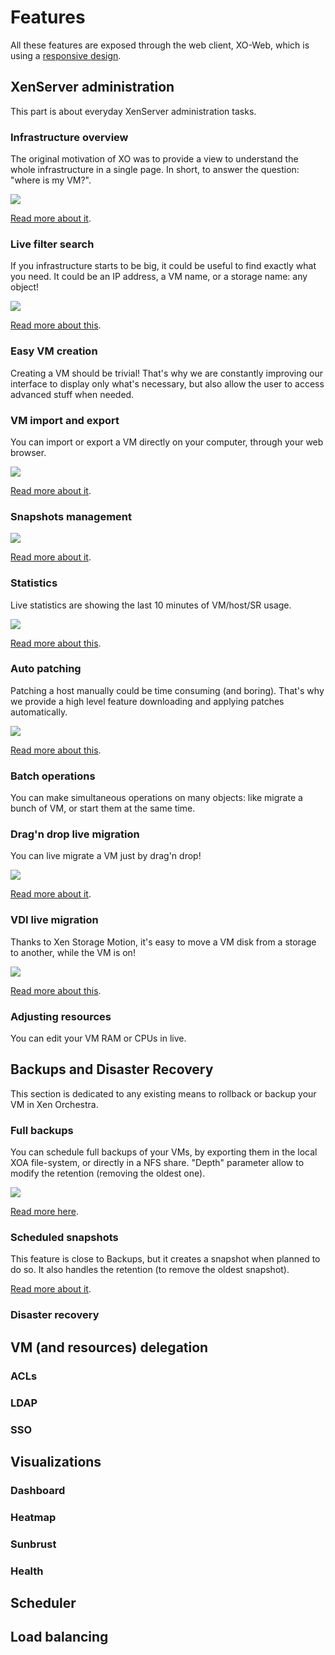 # Features

All these features are exposed through the web client, XO-Web, which is using a [responsive design](https://xen-orchestra.com/blog/xen-orchestra-responsive-design/).

## XenServer administration

This part is about everyday XenServer administration tasks.

### Infrastructure overview

The original motivation of XO was to provide a view to understand the whole infrastructure in a single page. In short, to answer the question: "where is my VM?".

![](https://xen-orchestra.com/blog/content/images/2014/Aug/main_view.png)

[Read more about it](https://xen-orchestra.com/blog/introducing-new-interface/#horizontalhierarchy).

### Live filter search

If you infrastructure starts to be big, it could be useful to find exactly what you need. It could be an IP address, a VM name, or a storage name: any object!

![](https://xen-orchestra.com/blog/content/images/2014/Aug/flat_view_filtered.png)

[Read more about this](https://xen-orchestra.com/blog/introducing-new-interface/#flatviewwithpowerfulsearchengine).

### Easy VM creation

Creating a VM should be trivial! That's why we are constantly improving our interface to display only what's necessary, but also allow the user to access advanced stuff when needed.

### VM import and export

You can import or export a VM directly on your computer, through your web browser.

![](https://xen-orchestra.com/blog/content/images/2014/Sep/import1bis.png)

[Read more about it](https://xen-orchestra.com/blog/import-and-export-vm-in-xo/).

### Snapshots management

![](https://xen-orchestra.com/blog/content/images/2014/Nov/snap2.png)

[Read more about it](https://xen-orchestra.com/blog/snapshot-export-with-xen-orchestra/).

### Statistics

Live statistics are showing the last 10 minutes of VM/host/SR usage.

![](https://xen-orchestra.com/blog/content/images/2015/04/statsI.png)

[Read more about this](https://xen-orchestra.com/blog/vm-live-metrics-in-xenserver-with-xen-orchestra/).

### Auto patching

Patching a host manually could be time consuming (and boring). That's why we provide a high level feature downloading and applying patches automatically.

![](https://xen-orchestra.com/blog/content/images/2015/10/patch_all.png)

[Read more about this](https://xen-orchestra.com/blog/xen-orchestra-4-8/#fullyautomatedpatching).

### Batch operations

You can make simultaneous operations on many objects: like migrate a bunch of VM, or start them at the same time.

### Drag'n drop live migration

You can live migrate a VM just by drag'n drop!

![](https://xen-orchestra.com/blog/content/images/2015/06/dragndrop.png)

[Read more about it](https://xen-orchestra.com/blog/vm-live-migration-with-xenserver-and-xen-orchestra/).

### VDI live migration

Thanks to Xen Storage Motion, it's easy to move a VM disk from a storage to another, while the VM is on!

![](https://xen-orchestra.com/blog/content/images/2015/01/vdi3.png)

[Read more about this](https://xen-orchestra.com/blog/moving-vdi-in-live/).

### Adjusting resources

You can edit your VM RAM or CPUs in live.

## Backups and Disaster Recovery

This section is dedicated to any existing means to rollback or backup your VM in Xen Orchestra.

### Full backups

You can schedule full backups of your VMs, by exporting them in the local XOA file-system, or directly in a NFS share. "Depth" parameter allow to modify the retention (removing the oldest one).

![](https://xen-orchestra.com/blog/content/images/2015/07/backupexample.png)

[Read more here](https://xen-orchestra.com/blog/backup-your-xenserver-vms-with-xen-orchestra/).

### Scheduled snapshots

This feature is close to Backups, but it creates a snapshot when planned to do so. It also handles the retention (to remove the oldest snapshot).

[Read more about it](https://xen-orchestra.com/blog/xen-orchestra-4-2/#schedulerollingsnapshots).

### Disaster recovery

## VM (and resources) delegation

### ACLs

### LDAP

### SSO

## Visualizations

### Dashboard

### Heatmap

### Sunbrust

### Health

## Scheduler

## Load balancing
